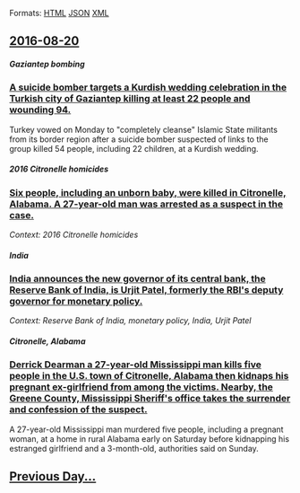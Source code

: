 
Formats: [HTML](2016/08/20/index.html)  [JSON](2016/08/20/index.json)  [XML](2016/08/20/index.xml)  

## [2016-08-20](/news/2016/08/20/index.md)

##### Gaziantep bombing
### [A suicide bomber targets a Kurdish wedding celebration in the Turkish city of Gaziantep killing at least 22 people and wounding 94. ](/news/2016/08/20/a-suicide-bomber-targets-a-kurdish-wedding-celebration-in-the-turkish-city-of-gaziantep-killing-at-least-22-people-and-wounding-94.md)
Turkey vowed on Monday to &quot;completely cleanse&quot; Islamic State militants from its border region after a suicide bomber suspected of links to the group killed 54 people, including 22 children, at a Kurdish wedding.

##### 2016 Citronelle homicides
### [ Six people, including an unborn baby, were killed in Citronelle, Alabama. A 27-year-old man was arrested as a suspect in the case. ](/news/2016/08/20/six-people-including-an-unborn-baby-were-killed-in-citronelle-alabama-a-27-year-old-man-was-arrested-as-a-suspect-in-the-case.md)
_Context: 2016 Citronelle homicides_

##### India
### [India announces the new governor of its central bank, the Reserve Bank of India, is Urjit Patel, formerly the RBI's deputy governor for monetary policy. ](/news/2016/08/20/india-announces-the-new-governor-of-its-central-bank-the-reserve-bank-of-india-is-urjit-patel-formerly-the-rbi-s-deputy-governor-for-mone.md)
_Context: Reserve Bank of India, monetary policy, India, Urjit Patel_

##### Citronelle, Alabama
### [Derrick Dearman a 27-year-old Mississippi man kills five people in the U.S. town of Citronelle, Alabama then kidnaps his pregnant ex-girlfriend from among the victims. Nearby, the Greene County, Mississippi Sheriff's office takes the surrender and confession of the suspect. ](/news/2016/08/20/derrick-dearman-a-27-year-old-mississippi-man-kills-five-people-in-the-u-s-town-of-citronelle-alabama-then-kidnaps-his-pregnant-ex-girlfri.md)
A 27-year-old Mississippi man murdered five people, including a pregnant woman, at a home in rural Alabama early on Saturday before kidnapping his estranged girlfriend and a 3-month-old, authorities said on Sunday.

## [Previous Day...](/news/2016/08/19/index.md)

